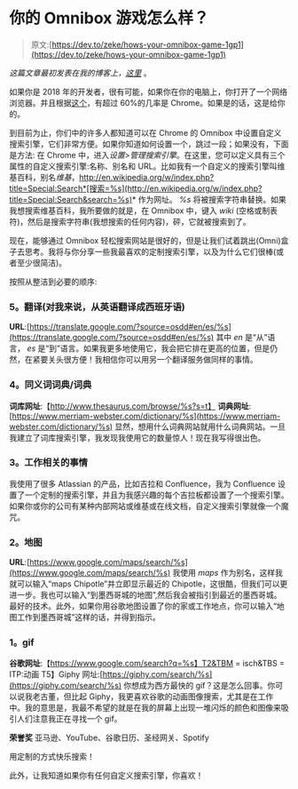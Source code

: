 # 你的 Omnibox 游戏怎么样？

> 原文:[https://dev.to/zeke/hows-your-omnibox-game-1gp1](https://dev.to/zeke/hows-your-omnibox-game-1gp1)

*这篇文章最初发表在我的博客上，[这里](https://zekehernandez.com/post/omnibox/)* 。

如果你是 2018 年的开发者，很有可能，如果你在你的电脑上，你打开了一个网络浏览器。并且根据[这个](http://gs.statcounter.com/browser-market-share/desktop/worldwide)，有超过 60%的几率是 Chrome。如果是的话，这是给你的。

到目前为止，你们中的许多人都知道可以在 Chrome 的 Omnibox 中设置自定义搜索引擎，它们非常方便。如果你知道如何设置一个，跳过一段；如果没有，下面是方法:
在 Chrome 中，进入*设置>管理搜索引擎*。在这里，您可以定义具有三个属性的自定义搜索引擎:名称、别名和 URL。比如我有一个自定义的搜索引擎叫维基百科，别名*维基*，http://en.wikipedia.org/w/index.php?title=Special:Search*[搜索=%s](http://en.wikipedia.org/w/index.php?title=Special:Search&search=%s)* 作为网址。 *%s* 将被搜索字符串替换。如果我想搜索维基百科，我所要做的就是，在 Omnibox 中，键入 *wiki* (空格或制表符)，然后是搜索字符串(我想搜索的任何内容)，砰，它就被搜索到了。

现在，能够通过 Omnibox 轻松搜索网站是很好的，但是让我们试着跳出(Omni)盒子去思考。我将与你分享一些我最喜欢的定制搜索引擎，以及为什么它们很棒(或者至少很简洁)。

按照从整洁到必要的顺序:

### 5。翻译(对我来说，从英语翻译成西班牙语)

**URL**:[https://translate.google.com/?source=osdd#en/es/%s](https://translate.google.com/?source=osdd#en/es/%s)
其中 *en* 是“从”语言， *es* 是“到”语言。如果我更多地使用它，我会把它排在更高的位置，但是仍然，在紧要关头很方便！我相信你可以用另一个翻译服务做同样的事情。

### 4。同义词词典/词典

**词库网址**:【http://www.thesaurus.com/browse/%s?s=t】
**词典网址**:[https://www.merriam-webster.com/dictionary/%s](https://www.merriam-webster.com/dictionary/%s)
显然，想用什么词典网站就用什么词典网站。一旦我建立了词库搜索引擎，我发现我使用它的数量惊人！现在我写得很出色。

### 3。工作相关的事情

我使用了很多 Atlassian 的产品，比如吉拉和 Confluence，我为 Confluence 设置了一个定制的搜索引擎，并且为我感兴趣的每个吉拉板都设置了一个搜索引擎。如果你或你的公司有某种内部网站或维基或在线文档，自定义搜索引擎就像一个魔咒。

### 2。地图

**URL**:[https://www.google.com/maps/search/%s](https://www.google.com/maps/search/%s)
我使用 *maps* 作为别名，这样我就可以输入“maps Chipotle”并立即显示最近的 Chipotle，这很酷，但我们可以更进一步。我也可以输入“到墨西哥城的地图”,然后我会被指引到最近的墨西哥城。最好的技术。此外，如果你用谷歌地图设置了你的家或工作地点，你可以输入“地图工作到墨西哥城”这样的话，并得到指示。

### 1。gif

**谷歌网址**:【https://www.google.com/search?q=%s】T2&TBM = isch&TBS = ITP:动画
T5】Giphy 网址:[https://giphy.com/search/%s](https://giphy.com/search/%s)
你想成为西方最快的 gif？这是怎么回事。你可以说我老古董，但比起 Giphy，我更喜欢谷歌的动画图像搜索，尤其是在工作中。我的意思是，我最不希望的就是在我的屏幕上出现一堆闪烁的颜色和图像来吸引人们注意我正在寻找一个 gif。

**荣誉奖**
亚马逊、YouTube、谷歌日历、圣经网关、Spotify

用定制的方式快乐搜索！

此外，让我知道如果你有任何自定义搜索引擎，你喜欢！